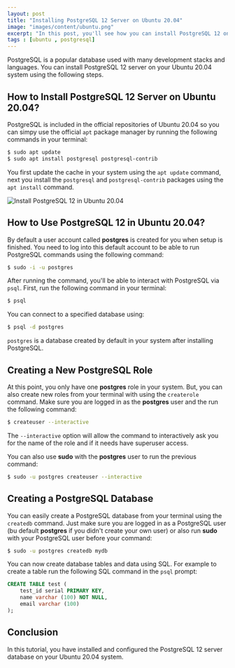 ```yaml
---
layout: post
title: "Installing PostgreSQL 12 Server on Ubuntu 20.04"
image: "images/content/ubuntu.png"
excerpt: "In this post, you'll see how you can install PostgreSQL 12 on Ubuntu 20.04" 
tags : [ubuntu , postgresql]
---
```


PostgreSQL is a popular database used with many development stacks and languages. You can install PostgreSQL 12 server on your Ubuntu 20.04 system using the following steps.

## How to Install PostgreSQL 12 Server on Ubuntu 20.04?

PostgreSQL is included in the official repositories of Ubuntu 20.04 so you can simpy use the official `apt` package manager by running the following commands in your terminal:

```bash
$ sudo apt update
$ sudo apt install postgresql postgresql-contrib
```

You first update the cache in your system using the `apt update` command, next you install the `postgresql` and `postgresql-contrib` packages using the `apt install` command.

![Install PostgreSQL 12 in Ubuntu 20.04](https://www.diigo.com/file/image/badcbccczobbosoreszdrpbrpbo/Screenshot+from+2019-06-14+20-01-05.jpg?k=f44553264235d5591536a09571675751)

## How to Use PostgreSQL 12 in Ubuntu 20.04?

By default a user account called **postgres** is created for you when setup is finished. You need to log into this default account to be able to run PostgreSQL commands using the following command:

```bash
$ sudo -i -u postgres
``` 
After running the command, you'll be able to interact with PostgreSQL via `psql`. First, run the following command in your terminal:

```bash
$ psql
```

You can connect to a specified database using:

```bash
$ psql -d postgres
```

`postgres` is a database created by default in your system after installing PostgreSQL.

## Creating a New PostgreSQL Role

At this point, you only have one **postgres** role in your system. But, you can also create new roles from your terminal with using the `createrole` command. Make sure you are logged in as the **postgres** user and the run the following command:

```bash
$ createuser --interactive
```

The `--interactive` option will allow the command to interactively ask you for the name of the role and  if it needs have superuser access.

You can also use **sudo** with the **postgres** user to run the previous command:

```bash
$ sudo -u postgres createuser --interactive
```

## Creating a PostgreSQL Database

You can easily create a PostgreSQL database from your terminal using the `createdb` command. Just make sure you are logged in as a PostgreSQL user (bu default **postgres** if you didn't create your own user) or also run **sudo** with your PostgreSQL user before your command:

```bash
$ sudo -u postgres createdb mydb
```

You can now create database tables and data using SQL. For example to create a table run the following SQL command in the `psql` prompt:

```sql
CREATE TABLE test (
    test_id serial PRIMARY KEY,
    name varchar (100) NOT NULL,
    email varchar (100)
);
```

## Conclusion

In this tutorial, you have installed and configured the PostgreSQL 12 server database on your Ubuntu 20.04 system.
